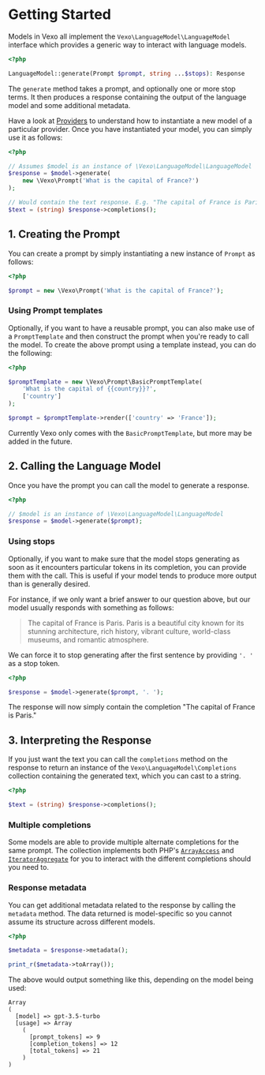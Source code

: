 # Getting Started

Models in Vexo all implement the `Vexo\LanguageModel\LanguageModel` interface which provides a generic way to interact with language models.

```php
<?php

LanguageModel::generate(Prompt $prompt, string ...$stops): Response
```

The `generate` method takes a prompt, and optionally one or more stop terms. It then produces a response containing the output of the language model and some additional metadata.

Have a look at [Providers](providers/) to understand how to instantiate a new model of a particular provider. Once you have instantiated your model, you can simply use it as follows:

```php
<?php

// Assumes $model is an instance of \Vexo\LanguageModel\LanguageModel
$response = $model->generate(
    new \Vexo\Prompt('What is the capital of France?')
);

// Would contain the text response. E.g. "The capital of France is Paris."
$text = (string) $response->completions();
```

## 1. Creating the Prompt

You can create a prompt by simply instantiating a new instance of `Prompt` as follows:

```php
<?php

$prompt = new \Vexo\Prompt('What is the capital of France?');
```

### Using Prompt templates

Optionally, if you want to have a reusable prompt, you can also make use of a `PromptTemplate` and then construct the prompt when you're ready to call the model. To create the above prompt using a template instead, you can do the following:

```php
<?php

$promptTemplate = new \Vexo\Prompt\BasicPromptTemplate(
    'What is the capital of {{country}}?',
    ['country']
);

$prompt = $promptTemplate->render(['country' => 'France']);
```

Currently Vexo only comes with the `BasicPromptTemplate`, but more may be added in the future.

## 2. Calling the Language Model

Once you have the prompt you can call the model to generate a response.

```php
<?php

// $model is an instance of \Vexo\LanguageModel\LanguageModel
$response = $model->generate($prompt);
```

### Using stops

Optionally, if you want to make sure that the model stops generating as soon as it encounters particular tokens in its completion, you can provide them with the call. This is useful if your model tends to produce more output than is generally desired.

For instance, if we only want a brief answer to our question above, but our model usually responds with something as follows:

> The capital of France is Paris. Paris is a beautiful city known for its stunning architecture, rich history, vibrant culture, world-class museums, and romantic atmosphere.

We can force it to stop generating after the first sentence by providing `'. '` as a stop token.

```php
<?php

$response = $model->generate($prompt, '. ');
```

The response will now simply contain the completion "The capital of France is Paris."

## 3. Interpreting the Response

If you just want the text you can call the `completions` method on the response to return an instance of the `Vexo\LanguageModel\Completions` collection containing the generated text, which you can cast to a string.

```php
<?php

$text = (string) $response->completions();
```

### Multiple completions

Some models are able to provide multiple alternate completions for the same prompt. The collection implements both PHP's [`ArrayAccess`](https://www.php.net/manual/en/class.arrayaccess.php) and [`IteratorAggregate`](https://www.php.net/manual/en/class.iteratoraggregate) for you to interact with the different completions should you need to.

### Response metadata

You can get additional metadata related to the response by calling the `metadata` method. The data returned is model-specific so you cannot assume its structure across different models.

```php
<?php

$metadata = $response->metadata();

print_r($metadata->toArray());
```

The above would output something like this, depending on the model being used:

```
Array
(
  [model] => gpt-3.5-turbo
  [usage] => Array
    (
      [prompt_tokens] => 9
      [completion_tokens] => 12
      [total_tokens] => 21
    )
)
```
